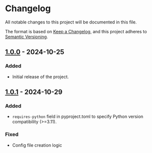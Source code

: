 # Changelog

All notable changes to this project will be documented in this file.

The format is based on [Keep a Changelog](https://keepachangelog.com/en/1.1.0/),
and this project adheres to [Semantic Versioning](https://semver.org/spec/v2.0.0.html).

## [1.0.0] - 2024-10-25
### Added
- Initial release of the project.

## [1.0.1] - 2024-10-29
### Added
- `requires-python` field in pyproject.toml to specify Python version compatibility (>=3.11).

### Fixed
- Config file creation logic


[1.0.0]: https://github.com/nairvarun/leetstalker/releases/tag/1.0.0
[1.0.1]: https://github.com/nairvarun/leetstalker/releases/tag/1.0.1
